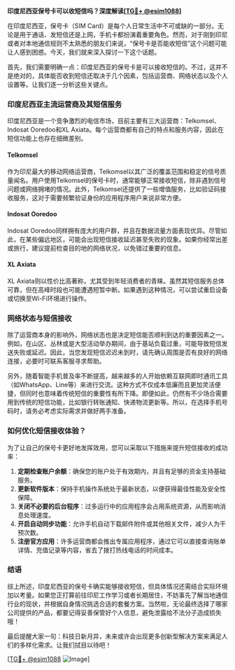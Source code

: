**印度尼西亚保号卡可以收短信吗？深度解读[[TG💪+ @esim1088](https://t.me/s/esim1088)]**

在印度尼西亚，保号卡（SIM Card）是每个人日常生活中不可或缺的一部分。无论是用于通话、发短信还是上网，手机卡都扮演着重要角色。然而，对于刚到印尼或者对本地通信规则不太熟悉的朋友们来说，“保号卡是否能收短信”这个问题可能让人感到困惑。今天，我们就来深入探讨一下这个话题。

首先，我们需要明确一点：印度尼西亚的保号卡是可以接收短信的。不过，这并不是绝对的，具体能否收到短信还取决于几个因素，包括运营商、网络状态以及个人设置等。让我们逐一分析这些关键点。

### 印度尼西亚主流运营商及其短信服务

印度尼西亚是一个竞争激烈的电信市场，目前主要有三大运营商：Telkomsel、Indosat Ooredoo和XL Axiata。每个运营商都有自己的特点和服务内容，因此在短信功能上也存在细微差别。

#### Telkomsel
作为印尼最大的移动网络运营商，Telkomsel以其广泛的覆盖范围和稳定的信号质量闻名。用户使用Telkomsel的保号卡时，通常能够正常接收短信，除非遇到信号问题或网络拥堵的情况。此外，Telkomsel还提供了一些增值服务，比如验证码接收服务，这对于需要频繁验证身份的应用程序用户来说非常方便。

#### Indosat Ooredoo
Indosat Ooredoo同样拥有庞大的用户群，并且在数据流量方面表现优异。尽管如此，在某些偏远地区，可能会出现短信接收延迟甚至失败的现象。如果你经常出差或旅行，建议提前检查目的地的网络状况，以免错过重要的信息。

#### XL Axiata
XL Axiata则以性价比高著称，尤其受到年轻消费者的青睐。虽然其短信服务总体可靠，但在高峰时段也可能遭遇短暂中断。如果遇到这种情况，可以尝试重启设备或切换至Wi-Fi环境进行操作。

### 网络状态与短信接收

除了运营商本身的影响外，网络状态也是决定短信能否顺利到达的重要因素之一。例如，在山区、丛林或是大型活动举办期间，由于基站负载过重，可能导致短信发送失败或延迟。因此，当您发现短信迟迟未到时，请先确认周围是否有良好的网络连接，必要时可联系客服寻求帮助。

另外，随着智能手机普及率不断提高，越来越多的人开始依赖互联网即时通讯工具（如WhatsApp、Line等）来进行交流。这种方式不仅成本低廉而且更加灵活便捷，但同时也意味着传统短信的重要性有所下降。即便如此，仍然有不少场合需要用到传统的短信功能，比如银行转账通知、快递物流更新等。所以，在选择手机号码时，请务必考虑实际需求并做好两手准备。

### 如何优化短信接收体验？

为了让自己的保号卡更好地发挥效用，您可以采取以下措施来提升短信接收的成功率：

1. **定期检查账户余额**：确保您的账户处于有效期内，并且有足够的资金支持基础服务。
2. **更新软件版本**：保持手机操作系统处于最新状态，以便获得最佳性能及安全性保障。
3. **关闭不必要的后台程序**：过多运行中的应用程序会占用系统资源，从而影响消息处理速度。
4. **开启自动同步功能**：允许手机自动下载邮件附件或其他相关文件，减少人为干预次数。
5. **注册官方应用**：许多运营商都会推出专属应用程序，通过它可以直接查询账单详情、充值记录等内容，省去了拨打热线电话的时间成本。

### 结语

综上所述，印度尼西亚的保号卡确实能够接收短信，但具体情况还需结合实际环境加以考量。如果您正打算前往印尼工作学习或者长期居住，不妨事先了解当地通信行业的现状，并根据自身情况挑选合适的套餐方案。当然啦，无论最终选择了哪家公司提供的产品，都要记得妥善保管好个人信息，避免泄露给不法分子造成损失哦！

最后提醒大家一句：科技日新月异，未来或许会出现更多创新型解决方案来满足人们的多样化需求。让我们拭目以待吧！

[[TG💪+ @esim1088](https://t.me/s/esim1088) ![Image](https://i.postimg.cc/4NQfJmqS/Snipaste-2025-05-13-00-14-12.png)]